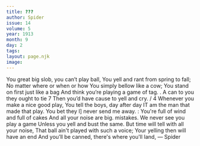 ```yaml
---
title: ???
author: Spider
issue: 14
volume: 5
year: 1913
month: 9
day: 2
tags:
layout: page.njk
image:
---
```

You great big slob, you can’t play ball, You yell and rant from spring to fall; No matter where or when or how You simply bellow like a cow; You stand on first just like a bag And think you’re playing a game of tag. . A can to you they ought to tie 7 Then you’d have cause to yell and cry. / 4 Whenever you make a nice good play, You tell the boys, day after day IT am the man that made that play. You bet they I] never send me away. : You're full of wind and full of cakes And all your noise are big. mistakes. We never see you play a game Unless you yell and bust the same. But time will tell with all your noise, That ball ain't played with such a voice; Your yelling then will have an end And you’ll be canned, there's where you'll land, — Spider    
